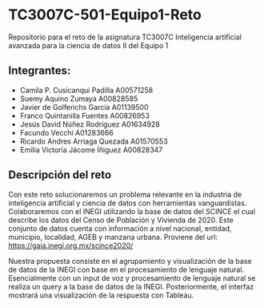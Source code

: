 # TC3007C-501-Equipo1-Reto

Repositorio para el reto de la asignatura TC3007C Inteligencia artificial avanzada para la ciencia de datos II del Equipo 1
## Integrantes:
- Camila P. Cusicanqui Padilla A00571258 
- Suemy Aquino Zumaya A00828585 
- Javier de Golferichs García A01139500
- Franco Quintanilla Fuentes A00826953
- Jesús David Núñez Rodríguez A01634928
- Facundo Vecchi A01283666
- Ricardo Andres Arriaga Quezada A01570553
- Emilia Victoria Jácome Íñiguez A00828347


## Descripción del reto
Con este reto solucionaremos un problema relevante en la industria de inteligencia artificial y ciencia de datos con herramientas vanguardistas. 
Colaboraremos con el INEGI utilizando la base de datos del SCINCE el cual describe los datos del Censo de Población y Vivienda de 2020. Este conjunto de datos cuenta con información a nivel nacional, entidad, municipio, localidad, AGEB y manzana urbana. Proviene del url: https://gaia.inegi.org.mx/scince2020/

Nuestra propuesta consiste en el agrupamiento y visualización de la base de datos de la INEGI con base en el procesamiento de lenguaje natural. Esencialmente con un input de voz y procesamiento de lenguaje natural se realiza un query a la base de datos de la INEGI. Posteriormente, el interfaz mostrará una visualización de la respuesta con Tableau.

